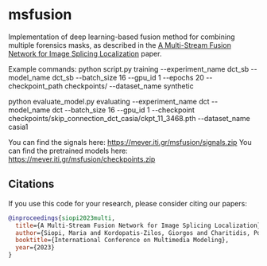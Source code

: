 # msfusion
Implementation of deep learning-based fusion method for combining multiple forensics masks, as described in the [A Multi-Stream Fusion Network for Image Splicing Localization](https://arxiv.org/abs/2212.01128.pdf) paper.

Example commands: python script.py training --experiment_name dct_sb --model_name dct_sb --batch_size 16 --gpu_id 1 --epochs 20 --checkpoint_path checkpoints/ --dataset_name synthetic

python evaluate_model.py evaluating --experiment_name dct --model_name dct --batch_size 16 --gpu_id 1 --checkpoint checkpoints/skip_connection_dct_casia/ckpt_11_3468.pth --dataset_name casia1


You can find the signals here: https://mever.iti.gr/msfusion/signals.zip
You can find the pretrained models here: https://mever.iti.gr/msfusion/checkpoints.zip

## Citations
If you use this code for your research, please consider citing our papers:
```bibtex
@inproceedings{siopi2023multi,
  title={A Multi-Stream Fusion Network for Image Splicing Localization},
  author={Siopi, Maria and Kordopatis-Zilos, Giorgos and Charitidis, Polychronis and Kompatsiaris, Ioannis and Papadopoulos, Symeon},
  booktitle={International Conference on Multimedia Modeling},
  year={2023}
}
```
